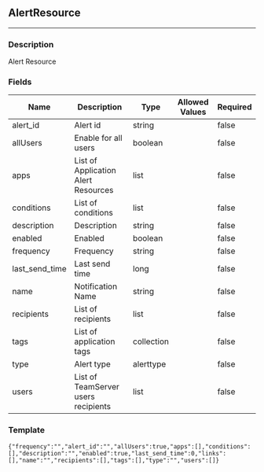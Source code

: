 ## AlertResource
---
### Description
Alert Resource
### Fields
| Name | Description | Type | Allowed Values | Required |
| ---- | ----------- | ---- | -------------- | -------- |
| alert_id | Alert id | string |  | false |
| allUsers | Enable for all users | boolean |  | false |
| apps | List of Application Alert Resources | list |  | false |
| conditions | List of conditions | list |  | false |
| description | Description | string |  | false |
| enabled | Enabled | boolean |  | false |
| frequency | Frequency | string |  | false |
| last_send_time | Last send time | long |  | false |
| name | Notification Name | string |  | false |
| recipients | List of recipients | list |  | false |
| tags | List of application tags | collection |  | false |
| type | Alert type | alerttype |  | false |
| users | List of TeamServer users recipients | list |  | false |
### Template
```
{"frequency":"","alert_id":"","allUsers":true,"apps":[],"conditions":[],"description":"","enabled":true,"last_send_time":0,"links":[],"name":"","recipients":[],"tags":[],"type":"","users":[]}
```
